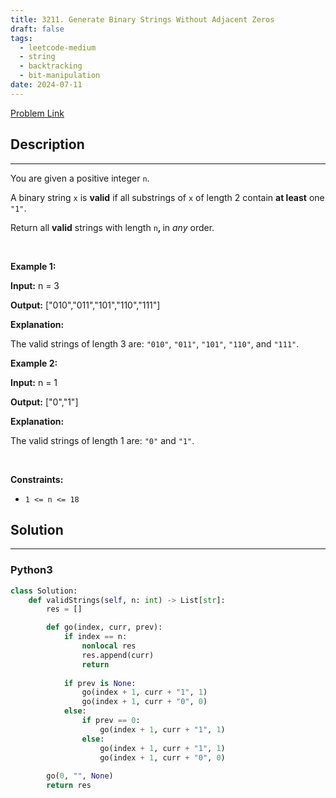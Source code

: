 ```yaml
---
title: 3211. Generate Binary Strings Without Adjacent Zeros
draft: false
tags: 
  - leetcode-medium
  - string
  - backtracking
  - bit-manipulation
date: 2024-07-11
---
```


[Problem Link](https://leetcode.com/problems/generate-binary-strings-without-adjacent-zeros/)

## Description

---
<p>You are given a positive integer <code>n</code>.</p>

<p>A binary string <code>x</code> is <strong>valid</strong> if all <span data-keyword="substring-nonempty">substrings</span> of <code>x</code> of length 2 contain <strong>at least</strong> one <code>&quot;1&quot;</code>.</p>

<p>Return all <strong>valid</strong> strings with length <code>n</code><strong>, </strong>in <em>any</em> order.</p>

<p>&nbsp;</p>
<p><strong class="example">Example 1:</strong></p>

<div class="example-block">
<p><strong>Input:</strong> <span class="example-io">n = 3</span></p>

<p><strong>Output:</strong> <span class="example-io">[&quot;010&quot;,&quot;011&quot;,&quot;101&quot;,&quot;110&quot;,&quot;111&quot;]</span></p>

<p><strong>Explanation:</strong></p>

<p>The valid strings of length 3 are: <code>&quot;010&quot;</code>, <code>&quot;011&quot;</code>, <code>&quot;101&quot;</code>, <code>&quot;110&quot;</code>, and <code>&quot;111&quot;</code>.</p>
</div>

<p><strong class="example">Example 2:</strong></p>

<div class="example-block">
<p><strong>Input:</strong> <span class="example-io">n = 1</span></p>

<p><strong>Output:</strong> <span class="example-io">[&quot;0&quot;,&quot;1&quot;]</span></p>

<p><strong>Explanation:</strong></p>

<p>The valid strings of length 1 are: <code>&quot;0&quot;</code> and <code>&quot;1&quot;</code>.</p>
</div>

<p>&nbsp;</p>
<p><strong>Constraints:</strong></p>

<ul>
	<li><code>1 &lt;= n &lt;= 18</code></li>
</ul>


## Solution

---
### Python3
``` py title='generate-binary-strings-without-adjacent-zeros'
class Solution:
    def validStrings(self, n: int) -> List[str]:
        res = []

        def go(index, curr, prev):
            if index == n:
                nonlocal res
                res.append(curr)
                return
            
            if prev is None:
                go(index + 1, curr + "1", 1)
                go(index + 1, curr + "0", 0)
            else:
                if prev == 0:
                    go(index + 1, curr + "1", 1)
                else:
                    go(index + 1, curr + "1", 1)
                    go(index + 1, curr + "0", 0)
        
        go(0, "", None)
        return res
        
        
```

